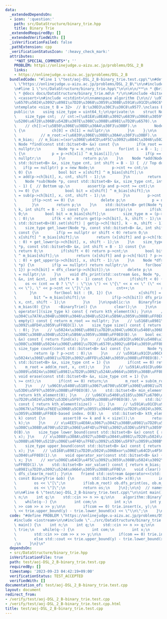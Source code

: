 ```yaml
---
data:
  _extendedDependsOn:
  - icon: ':question:'
    path: src/DataStructure/binary_trie.hpp
    title: Binary Trie
  _extendedRequiredBy: []
  _extendedVerifiedWith: []
  _isVerificationFailed: false
  _pathExtension: cpp
  _verificationStatusIcon: ':heavy_check_mark:'
  attributes:
    '*NOT_SPECIAL_COMMENTS*': ''
    PROBLEM: https://onlinejudge.u-aizu.ac.jp/problems/DSL_2_B
    links:
    - https://onlinejudge.u-aizu.ac.jp/problems/DSL_2_B
  bundledCode: "#line 1 \"test/aoj-DSL_2_B-binary_trie.test.cpp\"\n#define PROBLEM\
    \ \"https://onlinejudge.u-aizu.ac.jp/problems/DSL_2_B\"\n\n#include <iostream>\n\
    \n#line 1 \"src/DataStructure/binary_trie.hpp\"\n\n\n\n/**\n * @brief Binary Trie\n\
    \ * @docs docs/DataStructure/binary_trie.md\n */\n\n#include <bitset>\n#include\
    \ <cassert>\n#include <cstdint>\n\nnamespace algorithm {\n\n// \u975E\u8CA0\u6574\
    \u6570\u5024\u3092\u8981\u7D20\u3068\u3059\u308B\u591A\u91CD\u96C6\u5408\uFF0E\
    \ntemplate <size_t B = 32>  // B:\u30D3\u30C3\u30C8\u9577.\nclass BinaryTrie {\n\
    public:\n    using size_type = uint64_t;\n\nprivate:\n    struct Node {\n    \
    \    size_type cnt;  // cnt:=(\u81EA\u8EAB\u3092\u6839\u3068\u3059\u308B\u90E8\
    \u5206\u6728\u306B\u542B\u307E\u308C\u308B\u8981\u7D20\u6570).\n        Node *ch[2];\
    \    // ch[]:=(\u5B50\u306E\u30DD\u30A4\u30F3\u30BF).\n        Node() : cnt(0)\
    \ {\n            ch[0] = ch[1] = nullptr;\n        }\n    };\n\n    Node *m_root;\
    \           // m_root:=(\u6839\u306E\u30DD\u30A4\u30F3\u30BF).\n    std::bitset<B>\
    \ m_bias;  // m_bias:=(xor\u306E\u64CD\u4F5C\u3092\u884C\u3046\u5024).\n\n   \
    \ Node *find(const std::bitset<B> &x) const {\n        if(m_root == nullptr) return\
    \ nullptr;\n        Node *p = m_root;\n        for(int i = B - 1; i >= 0; --i)\
    \ {\n            p = p->ch[x[i] ^ m_bias[i]];\n            if(p == nullptr) return\
    \ nullptr;\n        }\n        return p;\n    }\n    Node *add(Node *p, const\
    \ std::bitset<B> &x, size_type cnt, int shift = B - 1) {  // Top down.\n     \
    \   if(p == nullptr) p = new Node;\n        p->cnt += cnt;\n        if(shift >=\
    \ 0) {\n            bool bit = x[shift] ^ m_bias[shift];\n            p->ch[bit]\
    \ = add(p->ch[bit], x, cnt, shift - 1);\n        }\n        return p;\n    }\n\
    \    Node *sub(Node *p, const std::bitset<B> &x, size_type cnt, int shift = B\
    \ - 1) {  // Bottom up.\n        assert(p and p->cnt >= cnt);\n        if(shift\
    \ >= 0) {\n            bool bit = x[shift] ^ m_bias[shift];\n            p->ch[bit]\
    \ = sub(p->ch[bit], x, cnt, shift - 1);\n        }\n        p->cnt -= cnt;\n \
    \       if(p->cnt == 0) {\n            delete p;\n            p = nullptr;\n \
    \       }\n        return p;\n    }\n    std::bitset<B> get(Node *p, size_type\
    \ k, int shift = B - 1) const {\n        assert(p);\n        if(shift < 0) return\
    \ 0;\n        bool bit = m_bias[shift];\n        size_type m = (p->ch[bit] ? p->ch[bit]->cnt\
    \ : 0);\n        if(k < m) return get(p->ch[bit], k, shift - 1);\n        return\
    \ std::bitset<B>(0).set(shift) | get(p->ch[!bit], k - m, shift - 1);\n    }\n\
    \    size_type get_lower(Node *p, const std::bitset<B> &x, int shift = B - 1)\
    \ const {\n        if(p == nullptr or shift < 0) return 0;\n        bool bit =\
    \ x[shift] ^ m_bias[shift];\n        return (x[shift] and p->ch[!bit] ? p->ch[!bit]->cnt\
    \ : 0) + get_lower(p->ch[bit], x, shift - 1);\n    }\n    size_type get_upper(Node\
    \ *p, const std::bitset<B> &x, int shift = B - 1) const {\n        if(p == nullptr)\
    \ return 0;\n        if(shift < 0) return p->cnt;\n        bool bit = x[shift]\
    \ ^ m_bias[shift];\n        return (x[shift] and p->ch[!bit] ? p->ch[!bit]->cnt\
    \ : 0) + get_upper(p->ch[bit], x, shift - 1);\n    }\n    Node *dfs_clear(Node\
    \ *p) {\n        if(p == nullptr) return nullptr;\n        for(bool bit : {0,\
    \ 1}) p->ch[bit] = dfs_clear(p->ch[bit]);\n        delete p;\n        return p\
    \ = nullptr;\n    }\n    void dfs_print(std::ostream &os, Node *p, std::bitset<B>\
    \ &x, int &cnt, int shift = B - 1) const {\n        if(shift < 0) {\n        \
    \    os << (cnt == 0 ? \"\" : \"\\n \") << \"{\" << x << \" (\" << x.to_ullong()\
    \ << \"), \" << p->cnt << \"}\";\n            cnt++;\n            return;\n  \
    \      }\n        for(bool bit : {0, 1}) {\n            x[shift] = bit;\n    \
    \        bit ^= m_bias[shift];\n            if(p->ch[bit]) dfs_print(os, p->ch[bit],\
    \ x, cnt, shift - 1);\n        }\n    }\n\npublic:\n    BinaryTrie() : m_root(nullptr),\
    \ m_bias(0) {}\n    ~BinaryTrie() {\n        clear();\n    }\n\n    std::bitset<B>\
    \ operator[](size_type k) const { return kth_element(k); }\n\n    // \u96C6\u5408\
    \u304C\u7A7A\u304B\u3069\u3046\u304B\u5224\u5B9A\u3059\u308B\uFF0EO(1).\n    bool\
    \ empty() const { return m_root == nullptr; }\n    // \u5168\u8981\u7D20\u6570\
    \u3092\u8FD4\u3059\uFF0EO(1).\n    size_type size() const { return (m_root ? m_root->cnt\
    \ : 0); }\n    // \u5024x\u306E\u8981\u7D20\u304C\u96C6\u5408\u306B\u542B\u307E\
    \u308C\u308B\u304B\u5224\u5B9A\u3059\u308B\uFF0EO(B).\n    bool exist(const std::bitset<B>\
    \ &x) const { return find(x); }\n    // \u591A\u91CD\u96C6\u5408\u306B\u542B\u307E\
    \u308C\u308B\u5024x\u306E\u8981\u7D20\u6570\u3092\u8FD4\u3059\uFF0EO(B).\n   \
    \ size_type count(const std::bitset<B> &x) const {\n        Node *p = find(x);\n\
    \        return (p ? p->cnt : 0);\n    }\n    // \u591A\u91CD\u96C6\u5408\u306B\
    \u5024x\u306E\u8981\u7D20\u3092\u8FFD\u52A0\u3059\u308B\uFF0EO(B).\n    void insert(const\
    \ std::bitset<B> &x, size_type cnt = 1) {\n        if(cnt == 0) return;\n    \
    \    m_root = add(m_root, x, cnt);\n    }\n    // \u591A\u91CD\u96C6\u5408\u304B\
    \u3089\u5024x\u306E\u8981\u7D20\u3092\u524A\u9664\u3059\u308B\uFF0EO(B).\n   \
    \ void erase(const std::bitset<B> &x, size_type cnt = 1) {\n        assert(count(x)\
    \ >= cnt);\n        if(cnt == 0) return;\n        m_root = sub(m_root, x, cnt);\n\
    \    }\n    // \u96C6\u5408\u5185\u3067\u6700\u5C0F\u306E\u8981\u7D20\u5024\u3092\
    \u53D6\u5F97\u3059\u308B\uFF0EO(B).\n    std::bitset<B> min_element() const {\
    \ return kth_element(0); }\n    // \u96C6\u5408\u5185\u3067\u6700\u5927\u306E\u8981\
    \u7D20\u5024\u3092\u53D6\u5F97\u3059\u308B\uFF0EO(B).\n    std::bitset<B> max_element()\
    \ const { return kth_element(size() - 1); }\n    // \u591A\u91CD\u96C6\u5408\u5185\
    \u3067k\u756A\u76EE\u306B\u5C0F\u3055\u3044\u8981\u7D20\u5024\u3092\u53D6\u5F97\
    \u3059\u308B\uFF0E0-based index. O(B).\n    std::bitset<B> kth_element(size_type\
    \ k) const {\n        assert(0 <= k and k < size());\n        return get(m_root,\
    \ k);\n    }\n    // x\u4EE5\u4E0A\u3067\u3042\u308B\u8981\u7D20\u5024\u304C\u73FE\
    \u308C\u308B\u6700\u521D\u306E\u4F4D\u7F6E\u3092\u53D6\u5F97\u3059\u308B\uFF0E\
    O(B).\n    size_type lower_bound(const std::bitset<B> &x) const { return get_lower(m_root,\
    \ x); }\n    // x\u3088\u308A\u5927\u304D\u3044\u8981\u7D20\u5024\u304C\u73FE\u308C\
    \u308B\u6700\u521D\u306E\u4F4D\u7F6E\u3092\u53D6\u5F97\u3059\u308B\uFF0EO(B).\n\
    \    size_type upper_bound(const std::bitset<B> &x) const { return get_upper(m_root,\
    \ x); }\n    // \u5168\u8981\u7D20\u5024\u306Bxor\u306E\u64CD\u4F5C\u3092\u884C\
    \u3046\uFF0EO(1).\n    void operator_xor(const std::bitset<B> &x) { m_bias ^=\
    \ x; }\n    // xor\u306E\u64CD\u4F5C\u3092\u3059\u308B\u5024\u3092\u8FD4\u3059\
    \uFF0EO(1).\n    std::bitset<B> xor_value() const { return m_bias; }\n    // \u5168\
    \u8981\u7D20\u3092\u524A\u9664\u3059\u308B\uFF0E\n    void clear() { m_root =\
    \ dfs_clear(m_root); }\n\n    friend std::ostream &operator<<(std::ostream &os,\
    \ const BinaryTrie &ob) {\n        std::bitset<B> x(0);\n        int cnt = 0;\n\
    \        os << \"[\";\n        if(ob.m_root) ob.dfs_print(os, ob.m_root, x, cnt);\n\
    \        os << \"]\";\n        return os;\n    }\n};\n\n}  // namespace algorithm\n\
    \n\n#line 6 \"test/aoj-DSL_2_B-binary_trie.test.cpp\"\n\nint main() {\n    int\
    \ n;\n    int q;\n    std::cin >> n >> q;\n\n    algorithm::BinaryTrie<20> trie;\n\
    \    while(q--) {\n        int com;\n        int x;\n        int y;\n        std::cin\
    \ >> com >> x >> y;\n\n        if(com == 0) trie.insert(x, y);\n        else std::cout\
    \ << trie.upper_bound(y) - trie.lower_bound(x) << \"\\n\";\n    }\n}\n"
  code: "#define PROBLEM \"https://onlinejudge.u-aizu.ac.jp/problems/DSL_2_B\"\n\n\
    #include <iostream>\n\n#include \"../src/DataStructure/binary_trie.hpp\"\n\nint\
    \ main() {\n    int n;\n    int q;\n    std::cin >> n >> q;\n\n    algorithm::BinaryTrie<20>\
    \ trie;\n    while(q--) {\n        int com;\n        int x;\n        int y;\n\
    \        std::cin >> com >> x >> y;\n\n        if(com == 0) trie.insert(x, y);\n\
    \        else std::cout << trie.upper_bound(y) - trie.lower_bound(x) << \"\\n\"\
    ;\n    }\n}\n"
  dependsOn:
  - src/DataStructure/binary_trie.hpp
  isVerificationFile: true
  path: test/aoj-DSL_2_B-binary_trie.test.cpp
  requiredBy: []
  timestamp: '2023-09-23 04:42:19+09:00'
  verificationStatus: TEST_ACCEPTED
  verifiedWith: []
documentation_of: test/aoj-DSL_2_B-binary_trie.test.cpp
layout: document
redirect_from:
- /verify/test/aoj-DSL_2_B-binary_trie.test.cpp
- /verify/test/aoj-DSL_2_B-binary_trie.test.cpp.html
title: test/aoj-DSL_2_B-binary_trie.test.cpp
---
```

